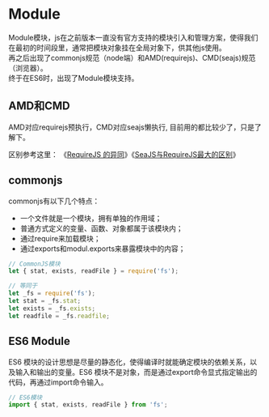 # Module

Module模块，js在之前版本一直没有官方支持的模块引入和管理方案，使得我们在最初的时间段里，通常把模块对象挂在全局对象下，供其他js使用。  
再之后出现了commonjs规范（node端）和AMD(requirejs)、CMD(seajs)规范（浏览器）。  
终于在ES6时，出现了Module模块支持。  

## AMD和CMD

AMD对应requirejs预执行，CMD对应seajs懒执行, 目前用的都比较少了，只是了解下。

区别参考这里： 《[RequireJS 的异同](https://github.com/seajs/seajs/issues/277)》《[SeaJS与RequireJS最大的区别](https://www.douban.com/note/283566440/)》

## commonjs

commonjs有以下几个特点：  

- 一个文件就是一个模块，拥有单独的作用域；
- 普通方式定义的变量、函数、对象都属于该模块内；
- 通过require来加载模块；
- 通过exports和modul.exports来暴露模块中的内容；

```js
// CommonJS模块
let { stat, exists, readFile } = require('fs');

// 等同于
let _fs = require('fs');
let stat = _fs.stat;
let exists = _fs.exists;
let readfile = _fs.readfile;
```

## ES6 Module

ES6 模块的设计思想是尽量的静态化，使得编译时就能确定模块的依赖关系，以及输入和输出的变量。ES6 模块不是对象，而是通过export命令显式指定输出的代码，再通过import命令输入。  

```js
// ES6模块
import { stat, exists, readFile } from 'fs';
```